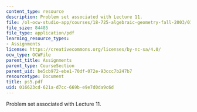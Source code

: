 ```yaml
---
content_type: resource
description: Problem set associated with Lecture 11.
file: /ol-ocw-studio-app/courses/18-725-algebraic-geometry-fall-2003/016623cd621ad7cc669be9e7d0da9c6d_ps5.pdf
file_size: 84485
file_type: application/pdf
learning_resource_types:
- Assignments
license: https://creativecommons.org/licenses/by-nc-sa/4.0/
ocw_type: OCWFile
parent_title: Assignments
parent_type: CourseSection
parent_uid: be5cb972-ebe1-70df-072e-93ccc7b247b7
resourcetype: Document
title: ps5.pdf
uid: 016623cd-621a-d7cc-669b-e9e7d0da9c6d
---
```

Problem set associated with Lecture 11.